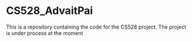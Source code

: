 # CS528_AdvaitPai
This is a repository containing the code for the CS528 project. The project is under process at the moment
